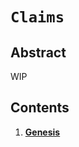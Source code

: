<!--
order: 0
title: "Claims Overview"
parent:
  title: "claims"
-->

# `Claims`

## Abstract

WIP

## Contents

1. **[Genesis](01_Genesis.md)**
